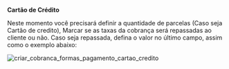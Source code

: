**Cartão de Crédito**

Neste momento você precisará definir a quantidade de parcelas (Caso seja Cartão de credito), Marcar se as taxas da cobrança será repassadas ao cliente ou não. Caso seja repassada, defina o valor no último campo, assim como o exemplo abaixo:

![criar_cobranca_formas_pagamento_cartao_credito](../assets/prints/criar_cobranca_formas_pagamento_cartao_credito.gif)